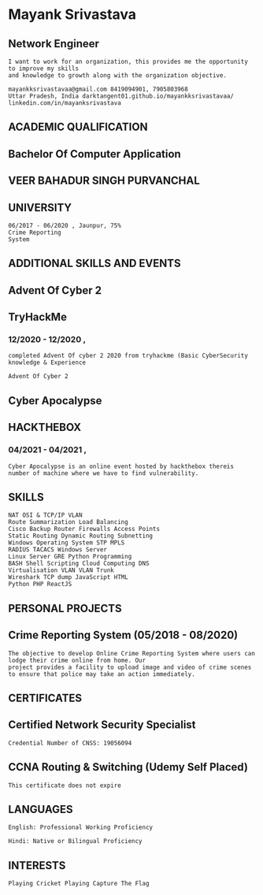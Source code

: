 # Mayank Srivastava

## Network Engineer

```
I want to work for an organization, this provides me the opportunity to improve my skills
and knowledge to growth along with the organization objective.
```
```
mayankksrivastavaa@gmail.com 8419094901, 7905803968
Uttar Pradesh, India darktangent01.github.io/mayankksrivastavaa/
linkedin.com/in/mayanksrivastava
```
## ACADEMIC QUALIFICATION

## Bachelor Of Computer Application

## VEER BAHADUR SINGH PURVANCHAL

## UNIVERSITY

```
06/2017 - 06/2020 , Jaunpur, 75%
Crime Reporting
System
```
## ADDITIONAL SKILLS AND EVENTS

## Advent Of Cyber 2

## TryHackMe

### 12/2020 - 12/2020 ,

```
completed Advent Of cyber 2 2020 from tryhackme (Basic CyberSecurity knowledge & Experience
```
```
Advent Of Cyber 2
```
## Cyber Apocalypse

## HACKTHEBOX

### 04/2021 - 04/2021 ,

```
Cyber Apocalypse is an online event hosted by hackthebox thereis number of machine where we have to find vulnerability.
```
## SKILLS
```
NAT OSI & TCP/IP VLAN
Route Summarization Load Balancing
Cisco Backup Router Firewalls Access Points
Static Routing Dynamic Routing Subnetting
Windows Operating System STP MPLS
RADIUS TACACS Windows Server
Linux Server GRE Python Programming
BASH Shell Scripting Cloud Computing DNS
Virtualisation VLAN VLAN Trunk
Wireshark TCP dump JavaScript HTML
Python PHP ReactJS
```
## PERSONAL PROJECTS

## Crime Reporting System (05/2018 - 08/2020)

```
The objective to develop Online Crime Reporting System where users can lodge their crime online from home. Our
project provides a facility to upload image and video of crime scenes to ensure that police may take an action immediately.
```
## CERTIFICATES

## Certified Network Security Specialist

```
Credential Number of CNSS: 19056094
```
## CCNA Routing & Switching (Udemy Self Placed)

```
This certificate does not expire
```
## LANGUAGES

```
English: Professional Working Proficiency
```
```
Hindi: Native or Bilingual Proficiency
```
## INTERESTS

```
Playing Cricket Playing Capture The Flag
```
```

